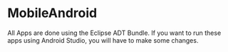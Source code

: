 # MobileAndroid

All Apps are done using the Eclipse ADT Bundle. If you want to run these apps using Android Studio, 
you will have to make some changes.
